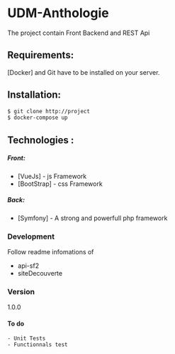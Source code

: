 # UDM-Anthologie

The project contain Front Backend and REST Api

## Requirements:
[Docker] and Git have to be installed on your server.

## Installation:
```sh
$ git clone http://project
$ docker-compose up
```

## Technologies :

##### Front:
* [VueJs] - js Framework
* [BootStrap] - css Framework

##### Back:
* [Symfony] - A strong and powerfull php framework

### Development
Follow readme infomations of
- api-sf2
- siteDecouverte

### Version
1.0.0

#### To do
    - Unit Tests
    - Functionnals test